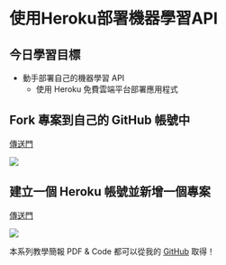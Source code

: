 # 使用Heroku部署機器學習API


## 今日學習目標
- 動手部署自己的機器學習 API 
    - 使用 Heroku 免費雲端平台部署應用程式

## Fork 專案到自己的 GitHub 帳號中

[傳送門](https://github.com/1010code/Flask-API-example-with-ML-model-heroku)

![](https://i.imgur.com/FsjsXWZ.png)

## 建立一個 Heroku 帳號並新增一個專案

[傳送門](https://dashboard.heroku.com/apps)

![](https://i.imgur.com/wQ4TMhU.png)

本系列教學簡報 PDF & Code 都可以從我的 [GitHub](https://github.com/andy6804tw/2020-12th-ironman) 取得！
